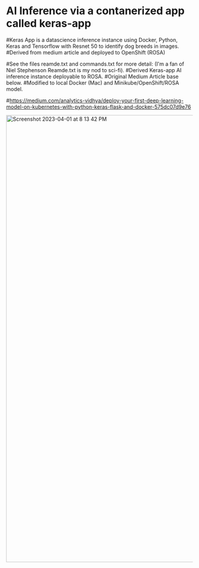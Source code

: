 # AI Inference via a contanerized app called keras-app
#Keras App is a datascience inference instance using Docker, Python, Keras and Tensorflow with Resnet 50 to identify dog breeds in images. 
#Derived from medium article and deployed to OpenShift (ROSA)

#See the files reamde.txt and commands.txt for more detail: (I'm a fan of Niel Stephenson Reamde.txt is my nod to sci-fi). 
#Derived Keras-app AI inference instance deployable to ROSA. 
#Original Medium Article base below. 
#Modified to local Docker (Mac) and Minikube/OpenShift/ROSA model. 

#https://medium.com/analytics-vidhya/deploy-your-first-deep-learning-model-on-kubernetes-with-python-keras-flask-and-docker-575dc07d9e76


<img width="1209" alt="Screenshot 2023-04-01 at 8 13 42 PM" src="https://user-images.githubusercontent.com/48636570/229323733-5a18b5ad-f212-40be-b5f3-488f08618fd1.png">
